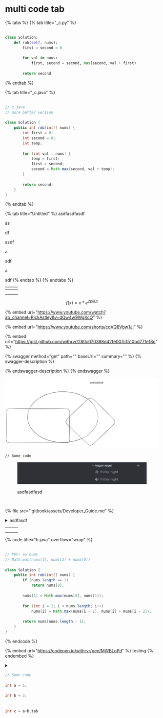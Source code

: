 # multi code tab

{% tabs %}
{% tab title="_c.py" %}
```python

class Solution:
    def rob(self, nums):
        first = second = 0

        for val in nums:
            first, second = second, max(second, val + first)

        return second

```
{% endtab %}

{% tab title="_c.java" %}
```java

// c.java
// more better version

class Solution {
	public int rob(int[] nums) {
		int first = 0;
		int second = 0;
		int temp;

		for (int val : nums) {
			temp = first;
			first = second;
			second = Math.max(second, val + temp);
		}

		return second;
	}
}


```
{% endtab %}

{% tab title="Untitled" %}
asdfasdfasdf

as

df

asdf

a

sdf

a

sdf
{% endtab %}
{% endtabs %}

<table data-view="cards"><thead><tr><th></th><th></th><th></th></tr></thead><tbody><tr><td></td><td></td><td></td></tr><tr><td></td><td></td><td></td></tr><tr><td></td><td></td><td></td></tr></tbody></table>

$$
f(x) = x * e^{2 pi i \xi x}
$$

{% embed url="https://www.youtube.com/watch?ab_channel=RickAstley&v=dQw4w9WgXcQ" %}

{% embed url="https://www.youtube.com/shorts/cqVQ8Vbw1JI" %}

{% embed url="https://gist.github.com/withrvr/280c070398d42fe007c1510bd771ef8d" %}

{% swagger method="get" path="" baseUrl="" summary="" %}
{% swagger-description %}

{% endswagger-description %}
{% endswagger %}

<img src=".gitbook/assets/file.excalidraw.svg" alt="" class="gitbook-drawing">

```
// Some code
```

<figure><img src=".gitbook/assets/1128-191-linkedin-banner.png" alt=""><figcaption><p>asdfasdfasd</p></figcaption></figure>

<figure><img src="https://images.unsplash.com/photo-1674856320411-8c63716007d6?crop=entropy&#x26;cs=tinysrgb&#x26;fm=jpg&#x26;ixid=MnwxOTcwMjR8MHwxfHJhbmRvbXx8fHx8fHx8fDE2NzY0MDE2NjI&#x26;ixlib=rb-4.0.3&#x26;q=80" alt=""><figcaption></figcaption></figure>

{% file src=".gitbook/assets/Developer_Guide.md" %}

<details>

<summary>asdfasdf</summary>



</details>

|   |   |   |
| - | - | - |
|   |   |   |
|   |   |   |
|   |   |   |

{% code title="b.java" overflow="wrap" %}
```java

// POV: as nums
// Math.max(nums[1], nums[2] + nums[0])

class Solution {
	public int rob(int[] nums) {
		if (nums.length == 1)
			return nums[0];

		nums[1] = Math.max(nums[0], nums[1]);

		for (int i = 2; i < nums.length; i++)
			nums[i] = Math.max(nums[i - 1], nums[i] + nums[i - 2]);

		return nums[nums.length - 1];
	}
}

```
{% endcode %}

{% embed url="https://codepen.io/withrvr/pen/MWBLoPd" %}
testing
{% endembed %}

<details>

<summary></summary>



</details>

```cpp
// Some code

int a = 1;

int b = 2;


int c = a+b;tab
```
